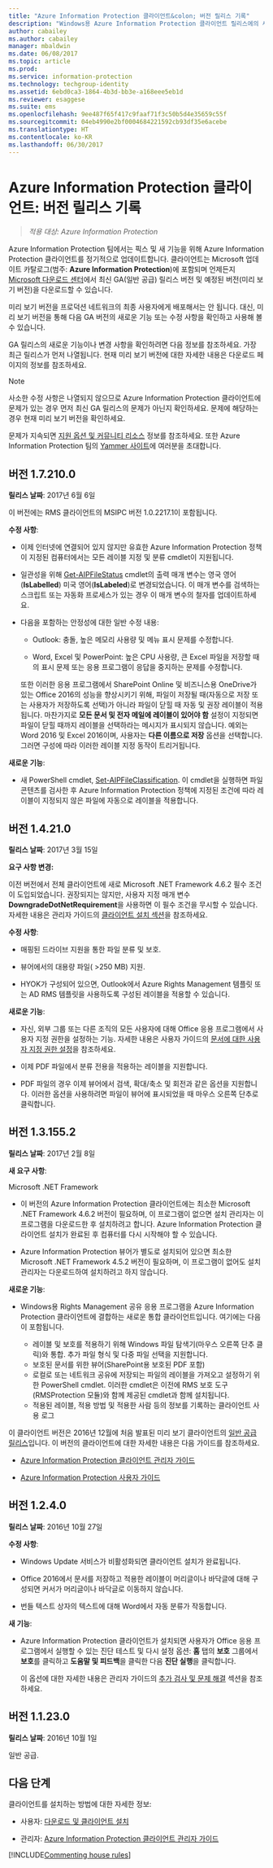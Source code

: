 ```yaml
---
title: "Azure Information Protection 클라이언트&colon; 버전 릴리스 기록"
description: "Windows용 Azure Information Protection 클라이언트 릴리스에의 새로운 사항이나 변경된 사항에 대해 알아보세요."
author: cabailey
ms.author: cabailey
manager: mbaldwin
ms.date: 06/08/2017
ms.topic: article
ms.prod: 
ms.service: information-protection
ms.technology: techgroup-identity
ms.assetid: 6ebd0ca3-1864-4b3d-bb3e-a168eee5eb1d
ms.reviewer: esaggese
ms.suite: ems
ms.openlocfilehash: 9ee487f65f417c9faaf71f3c50b5d4e35659c55f
ms.sourcegitcommit: 04eb4990e2bf0004684221592cb93df35e6acebe
ms.translationtype: HT
ms.contentlocale: ko-KR
ms.lasthandoff: 06/30/2017
---
```

# Azure Information Protection 클라이언트: 버전 릴리스 기록
<a id="azure-information-protection-client-version-release-history" class="xliff"></a>

>*적용 대상: Azure Information Protection*

Azure Information Protection 팀에서는 픽스 및 새 기능을 위해 Azure Information Protection 클라이언트를 정기적으로 업데이트합니다. 클라이언트는 Microsoft 업데이트 카탈로그(범주: **Azure Information Protection**)에 포함되며 언제든지 [Microsoft 다운로드 센터](https://www.microsoft.com/en-us/download/details.aspx?id=53018)에서 최신 GA(일반 공급) 릴리스 버전 및 예정된 버전(미리 보기 버전)을 다운로드할 수 있습니다.

미리 보기 버전을 프로덕션 네트워크의 최종 사용자에게 배포해서는 안 됩니다. 대신, 미리 보기 버전을 통해 다음 GA 버전의 새로운 기능 또는 수정 사항을 확인하고 사용해 볼 수 있습니다. 

GA 릴리스의 새로운 기능이나 변경 사항을 확인하려면 다음 정보를 참조하세요. 가장 최근 릴리스가 먼저 나열됩니다. 현재 미리 보기 버전에 대한 자세한 내용은 다운로드 페이지의 정보를 참조하세요.

> [!NOTE]
> 사소한 수정 사항은 나열되지 않으므로 Azure Information Protection 클라이언트에 문제가 있는 경우 먼저 최신 GA 릴리스의 문제가 아닌지 확인하세요. 문제에 해당하는 경우 현재 미리 보기 버전을 확인하세요.
>  
> 문제가 지속되면 [지원 옵션 및 커뮤니티 리소스](../get-started/information-support.md#support-options-and-community-resources) 정보를 참조하세요. 또한 Azure Information Protection 팀의 [Yammer 사이트](https://www.yammer.com/askipteam/)에 여러분을 초대합니다.


## 버전 1.7.210.0
<a id="version-172100" class="xliff"></a>

**릴리스 날짜**: 2017년 6월 6일

이 버전에는 RMS 클라이언트의 MSIPC 버전 1.0.2217.1이 포함됩니다.

**수정 사항**:

- 이제 인터넷에 연결되어 있지 않지만 유효한 Azure Information Protection 정책이 지정된 컴퓨터에서는 모든 레이블 지정 및 분류 cmdlet이 지원됩니다.

- 일관성을 위해 [Get-AIPFileStatus](/powershell/module/azureinformationprotection/get-aipfilestatus) cmdlet의 출력 매개 변수는 영국 영어(**IsLabelled**) 미국 영어(**IsLabeled**)로 변경되었습니다. 이 매개 변수를 검색하는 스크립트 또는 자동화 프로세스가 있는 경우 이 매개 변수의 철자를 업데이트하세요.

- 다음을 포함하는 안정성에 대한 일반 수정 내용:

    - Outlook: 충돌, 높은 메모리 사용량 및 메뉴 표시 문제를 수정합니다.
    
    - Word, Excel 및 PowerPoint: 높은 CPU 사용량, 큰 Excel 파일을 저장할 때의 표시 문제 또는 응용 프로그램이 응답을 중지하는 문제를 수정합니다. 
    
    또한 이러한 응용 프로그램에서 SharePoint Online 및 비즈니스용 OneDrive가 있는 Office 2016의 성능을 향상시키기 위해, 파일이 저장될 때(자동으로 저장 또는 사용자가 저장하도록 선택)가 아니라 파일이 닫힐 때 자동 및 권장 레이블이 적용됩니다. 마찬가지로 **모든 문서 및 전자 메일에 레이블이 있어야 함** 설정이 지정되면 파일이 닫힐 때까지 레이블을 선택하라는 메시지가 표시되지 않습니다. 예외는 Word 2016 및 Excel 2016이며, 사용자는 **다른 이름으로 저장** 옵션을 선택합니다. 그러면 구성에 따라 이러한 레이블 지정 동작이 트리거됩니다. 

**새로운 기능**:

- 새 PowerShell cmdlet, [Set-AIPFileClassification](/powershell/module/azureinformationprotection/Set-AIPFileClassification). 이 cmdlet을 실행하면 파일 콘텐츠를 검사한 후 Azure Information Protection 정책에 지정된 조건에 따라 레이블이 지정되지 않은 파일에 자동으로 레이블을 적용합니다.


## 버전 1.4.21.0
<a id="version-14210" class="xliff"></a>

**릴리스 날짜**: 2017년 3월 15일

**요구 사항 변경:**

이전 버전에서 전체 클라이언트에 새로 Microsoft .NET Framework 4.6.2 필수 조건이 도입되었습니다. 권장되지는 않지만, 사용자 지정 매개 변수 **DowngradeDotNetRequirement**을 사용하면 이 필수 조건을 무시할 수 있습니다. 자세한 내용은 관리자 가이드의 [클라이언트 설치 섹션](client-admin-guide.md#how-to-install-the-azure-information-protection-client-for-users)을 참조하세요.


**수정 사항**:

- 매핑된 드라이브 지원을 통한 파일 분류 및 보호.

- 뷰어에서의 대용량 파일( >250 MB) 지원. 

- HYOK가 구성되어 있으면, Outlook에서 Azure Rights Management 템플릿 또는 AD RMS 템플릿을 사용하도록 구성된 레이블을 적용할 수 있습니다.


**새로운 기능**:

- 자신, 외부 그룹 또는 다른 조직의 모든 사용자에 대해 Office 응용 프로그램에서 사용자 지정 권한을 설정하는 기능. 자세한 내용은 사용자 가이드의 [문서에 대한 사용자 지정 권한 설정](client-classify-protect.md#set-custom-permissions-for-a-document)을 참조하세요.
    
- 이제 PDF 파일에서 분류 전용을 적용하는 레이블을 지원합니다.

- PDF 파일의 경우 이제 뷰어에서 검색, 확대/축소 및 회전과 같은 옵션을 지원합니다. 이러한 옵션을 사용하려면 파일이 뷰어에 표시되었을 때 마우스 오른쪽 단추로 클릭합니다.


## 버전 1.3.155.2
<a id="version-131552" class="xliff"></a>

**릴리스 날짜**: 2017년 2월 8일

**새 요구 사항**:

Microsoft .NET Framework

- 이 버전의 Azure Information Protection 클라이언트에는 최소한 Microsoft .NET Framework 4.6.2 버전이 필요하며, 이 프로그램이 없으면 설치 관리자는 이 프로그램을 다운로드한 후 설치하려고 합니다. Azure Information Protection 클라이언트 설치가 완료된 후 컴퓨터를 다시 시작해야 할 수 있습니다.

- Azure Information Protection 뷰어가 별도로 설치되어 있으면 최소한 Microsoft .NET Framework 4.5.2 버전이 필요하며, 이 프로그램이 없어도 설치 관리자는 다운로드하여 설치하려고 하지 않습니다.

**새로운 기능**:

- Windows용 Rights Management 공유 응용 프로그램을 Azure Information Protection 클라이언트에 결합하는 새로운 통합 클라이언트입니다. 여기에는 다음이 포함됩니다.
    
    - 레이블 및 보호를 적용하기 위해 Windows 파일 탐색기(마우스 오른쪽 단추 클릭)와 통합. 추가 파일 형식 및 다중 파일 선택을 지원합니다.
    - 보호된 문서를 위한 뷰어(SharePoint용 보호된 PDF 포함)
    - 로컬로 또는 네트워크 공유에 저장되는 파일의 레이블을 가져오고 설정하기 위한 PowerShell cmdlet. 이러한 cmdlet은 이전에 RMS 보호 도구(RMSProtection 모듈)와 함께 제공된 cmdlet과 함께 설치됩니다.
    - 적용된 레이블, 적용 방법 및 적용한 사람 등의 정보를 기록하는 클라이언트 사용 로그

이 클라이언트 버전은 2016년 12월에 처음 발표된 미리 보기 클라이언트의 [일반 공급 릴리스](https://blogs.technet.microsoft.com/enterprisemobility/2017/02/08/azure-information-protection-december-update-moves-to-general-availability/)입니다. 이 버전의 클라이언트에 대한 자세한 내용은 다음 가이드를 참조하세요.

- [Azure Information Protection 클라이언트 관리자 가이드](client-admin-guide.md)

- [Azure Information Protection 사용자 가이드](client-user-guide.md)


## 버전 1.2.4.0
<a id="version-1240" class="xliff"></a>

**릴리스 날짜**: 2016년 10월 27일

**수정 사항**:

- Windows Update 서비스가 비활성화되면 클라이언트 설치가 완료됩니다.

- Office 2016에서 문서를 저장하고 적용한 레이블이 머리글이나 바닥글에 대해 구성되면 커서가 머리글이나 바닥글로 이동하지 않습니다.

- 번들 텍스트 상자의 텍스트에 대해 Word에서 자동 분류가 작동합니다.

**새 기능**:

- Azure Information Protection 클라이언트가 설치되면 사용자가 Office 응용 프로그램에서 실행할 수 있는 진단 테스트 및 다시 설정 옵션: **홈** 탭의 **보호** 그룹에서 **보호**를 클릭하고 **도움말 및 피드백**을 클릭한 다음 **진단 실행**을 클릭합니다. 

    이 옵션에 대한 자세한 내용은 관리자 가이드의 [추가 검사 및 문제 해결](client-admin-guide.md#additional-checks-and-troubleshooting) 섹션을 참조하세요.

## 버전 1.1.23.0
<a id="version-11230" class="xliff"></a>

**릴리스 날짜**: 2016년 10월 1일

일반 공급.

## 다음 단계
<a id="next-steps" class="xliff"></a>

클라이언트를 설치하는 방법에 대한 자세한 정보:

- 사용자: [다운로드 및 클라이언트 설치](install-client-app.md)

- 관리자: [Azure Information Protection 클라이언트 관리자 가이드](client-admin-guide.md)


[!INCLUDE[Commenting house rules](../includes/houserules.md)]
